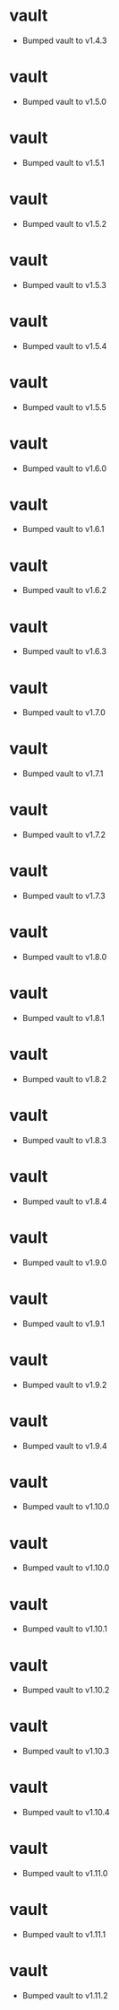 
# vault

- Bumped vault to v1.4.3

# vault

- Bumped vault to v1.5.0

# vault

- Bumped vault to v1.5.1

# vault

- Bumped vault to v1.5.2

# vault

- Bumped vault to v1.5.3

# vault

- Bumped vault to v1.5.4

# vault

- Bumped vault to v1.5.5

# vault

- Bumped vault to v1.6.0

# vault

- Bumped vault to v1.6.1

# vault

- Bumped vault to v1.6.2

# vault

- Bumped vault to v1.6.3

# vault

- Bumped vault to v1.7.0

# vault

- Bumped vault to v1.7.1

# vault

- Bumped vault to v1.7.2

# vault

- Bumped vault to v1.7.3

# vault

- Bumped vault to v1.8.0

# vault

- Bumped vault to v1.8.1

# vault

- Bumped vault to v1.8.2

# vault

- Bumped vault to v1.8.3

# vault

- Bumped vault to v1.8.4

# vault

- Bumped vault to v1.9.0

# vault

- Bumped vault to v1.9.1

# vault

- Bumped vault to v1.9.2

# vault

- Bumped vault to v1.9.4

# vault

- Bumped vault to v1.10.0

# vault

- Bumped vault to v1.10.0

# vault

- Bumped vault to v1.10.1

# vault

- Bumped vault to v1.10.2

# vault

- Bumped vault to v1.10.3

# vault

- Bumped vault to v1.10.4

# vault

- Bumped vault to v1.11.0

# vault

- Bumped vault to v1.11.1

# vault

- Bumped vault to v1.11.2

